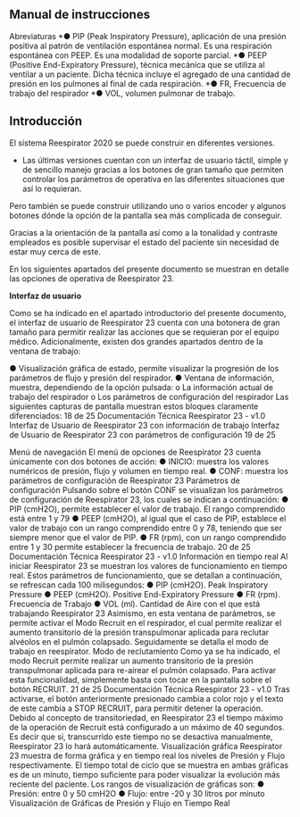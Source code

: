 ## Manual de instrucciones

Abreviaturas
*● PIP (Peak Inspiratory Pressure), aplicación de una presión positiva al patrón de
ventilación espontánea normal. Es una respiración espontánea con PEEP. Es una
modalidad de soporte parcial.
*● PEEP (Positive End-Expiratory Pressure), técnica mecánica que se utiliza al
ventilar a un paciente. Dicha técnica incluye el agregado de una cantidad de presión
en los pulmones al final de cada respiración.
*● FR, Frecuencia de trabajo del respirador
*● VOL, volumen pulmonar de trabajo.

## Introducción
El sistema Reespirator 2020 se puede construir en diferentes versiones.
* Las últimas versiones cuentan con un interfaz de usuario táctil, simple y de sencillo
manejo gracias a los botones de gran tamaño que permiten controlar los parámetros de
operativa en las diferentes situaciones que así lo requieran.

Pero también se puede construir utilizando uno o varios encoder y algunos botones dónde la opción de la pantalla sea más complicada de conseguir.

Gracias a la orientación de la pantalla así como a la tonalidad y contraste empleados es
posible supervisar el estado del paciente sin necesidad de estar muy cerca de este.

En los siguientes apartados del presente documento se muestran en detalle las opciones de
operativa de Reespirator 23.

**Interfaz de usuario**

Como se ha indicado en el apartado introductorio del presente documento, el interfaz de usuario de Reespirator 23 cuenta con una botonera de gran tamaño para permitir realizar las acciones que se requieran por el equipo médico. Adicionalmente, existen dos grandes apartados dentro de la ventana de trabajo:

● Visualización gráfica de estado, permite visualizar la progresión de los parámetros
de flujo y presión del respirador.
● Ventana de información, muestra, dependiendo de la opción pulsada:
o La información actual de trabajo del respirador
o Los parámetros de configuración del respirador
Las siguientes capturas de pantalla muestran estos bloques claramente diferenciados:
18 de 25
Documentación Técnica Reespirator 23 - v1.0
Interfaz de Usuario de Reespirator 23 con información de trabajo
Interfaz de Usuario de Reespirator 23 con parámetros de configuración
19 de 25

Menú de navegación
El menú de opciones de Reespirator 23 cuenta únicamente con dos botones de acción:
● INICIO: muestra los valores numéricos de presión, flujo y volumen en tiempo real.
● CONF: muestra los parámetros de configuración de Reespirator 23
Parámetros de configuración
Pulsando sobre el botón CONF se visualizan los parámetros de configuración de
Reespirator 23, los cuales se indican a continuación:
● PIP (cmH2O), permite establecer el valor de trabajo. El
rango comprendido está entre 1 y 79
● PEEP (cmH2O), al igual que el caso de PIP, establece el
valor de trabajo con un rango comprendido entre 0 y 78,
teniendo que ser siempre menor que el valor de PIP.
● FR (rpm), con un rango comprendido entre 1 y 30
permite establecer la frecuencia de trabajo.
20 de 25
Documentación Técnica Reespirator 23 - v1.0
Información en tiempo real
Al iniciar Reespirator 23 se muestran los valores de
funcionamiento en tiempo real. Estos parámetros de
funcionamiento, que se detallan a continuación, se refrescan
cada 100 milisegundos:
● PIP (cmH2O). Peak Inspiratory Pressure
● PEEP (cmH2O). Positive End-Expiratory Pressure
● FR (rpm). Frecuencia de Trabajo
● VOL (ml). Cantidad de Aire con el que está trabajando
Reespirator 23
Asimismo, en esta ventana de parámetros, se permite activar
el Modo Recruit en el respirador, el cual permite realizar el
aumento transitorio de la presión transpulmonar aplicada para
reclutar alvéolos en el pulmón colapsado. Seguidamente se
detalla el modo de trabajo en reespirator.
Modo de reclutamiento
Como ya se ha indicado, el modo Recruit permite realizar un
aumento transitorio de la presión transpulmonar aplicada para
re-airear el pulmón colapsado. Para activar esta funcionalidad,
simplemente basta con tocar en la pantalla sobre el botón
RECRUIT.
21 de 25
Documentación Técnica Reespirator 23 - v1.0
Tras activarse, el botón anteriormente presionado cambia a
color rojo y el texto de este cambia a STOP RECRUIT,
para permitir detener la operación.
Debido al concepto de transitoriedad, en Reespirator 23 el
tiempo máximo de la operación de Recruit está configurado
a un máximo de 40 segundos. Es decir que si,
transcurrido este tiempo no se desactiva manualmente,
Reespirator 23 lo hará automáticamente.
Visualización gráfica
Reespirator 23 muestra de forma gráfica y en tiempo real los niveles de Presión y Flujo
respectivamente. El tiempo total de ciclo que se muestra en ambas gráficas es de un
minuto, tiempo suficiente para poder visualizar la evolución más reciente del paciente.
Los rangos de visualización de gráficas son:
● Presión: entre 0 y 50 cmH2O
● Flujo: entre -20 y 30 litros por minuto
Visualización de Gráficas de Presión y Flujo en Tiempo Real
